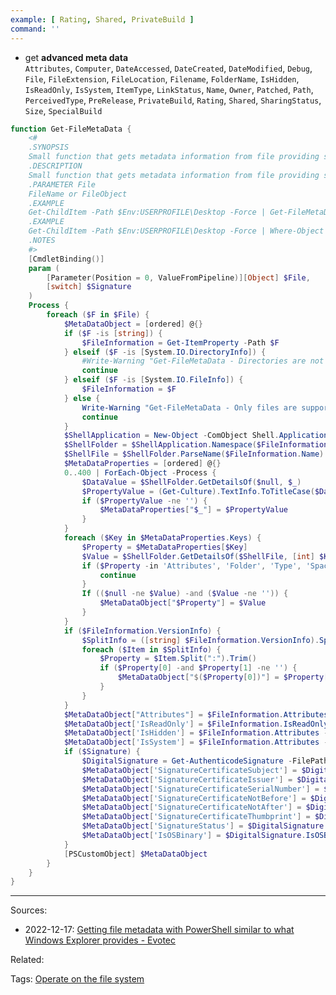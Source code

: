 ```yaml
---
example: [ Rating, Shared, PrivateBuild ]
command: ''
---
```


- get **advanced meta data**    
  ` Attributes `, ` Computer `, ` DateAccessed `, ` DateCreated `, ` DateModified `, ` Debug `, ` File `, ` FileExtension `, ` FileLocation `, ` Filename `, ` FolderName `, ` IsHidden `, ` IsReadOnly `, ` IsSystem `, ` ItemType `, ` LinkStatus `, ` Name `, ` Owner `, ` Patched `, ` Path `, ` PerceivedType `, ` PreRelease `, ` PrivateBuild `, ` Rating `, ` Shared `, ` SharingStatus `, ` Size `, ` SpecialBuild `

```powershell
function Get-FileMetaData {
    <#
    .SYNOPSIS
    Small function that gets metadata information from file providing similar output to what Explorer shows when viewing file
    .DESCRIPTION
    Small function that gets metadata information from file providing similar output to what Explorer shows when viewing file
    .PARAMETER File
    FileName or FileObject
    .EXAMPLE
    Get-ChildItem -Path $Env:USERPROFILE\Desktop -Force | Get-FileMetaData | Out-HtmlView -ScrollX -Filtering -AllProperties
    .EXAMPLE
    Get-ChildItem -Path $Env:USERPROFILE\Desktop -Force | Where-Object { $_.Attributes -like '*Hidden*' } | Get-FileMetaData | Out-HtmlView -ScrollX -Filtering -AllProperties
    .NOTES
    #>
    [CmdletBinding()]
    param (
        [Parameter(Position = 0, ValueFromPipeline)][Object] $File,
        [switch] $Signature
    )
    Process {
        foreach ($F in $File) {
            $MetaDataObject = [ordered] @{}
            if ($F -is [string]) {
                $FileInformation = Get-ItemProperty -Path $F
            } elseif ($F -is [System.IO.DirectoryInfo]) {
                #Write-Warning "Get-FileMetaData - Directories are not supported. Skipping $F."
                continue
            } elseif ($F -is [System.IO.FileInfo]) {
                $FileInformation = $F
            } else {
                Write-Warning "Get-FileMetaData - Only files are supported. Skipping $F."
                continue
            }
            $ShellApplication = New-Object -ComObject Shell.Application
            $ShellFolder = $ShellApplication.Namespace($FileInformation.Directory.FullName)
            $ShellFile = $ShellFolder.ParseName($FileInformation.Name)
            $MetaDataProperties = [ordered] @{}
            0..400 | ForEach-Object -Process {
                $DataValue = $ShellFolder.GetDetailsOf($null, $_)
                $PropertyValue = (Get-Culture).TextInfo.ToTitleCase($DataValue.Trim()).Replace(' ', '')
                if ($PropertyValue -ne '') {
                    $MetaDataProperties["$_"] = $PropertyValue
                }
            }
            foreach ($Key in $MetaDataProperties.Keys) {
                $Property = $MetaDataProperties[$Key]
                $Value = $ShellFolder.GetDetailsOf($ShellFile, [int] $Key)
                if ($Property -in 'Attributes', 'Folder', 'Type', 'SpaceFree', 'TotalSize', 'SpaceUsed') {
                    continue
                }
                If (($null -ne $Value) -and ($Value -ne '')) {
                    $MetaDataObject["$Property"] = $Value
                }
            }
            if ($FileInformation.VersionInfo) {
                $SplitInfo = ([string] $FileInformation.VersionInfo).Split([char]13)
                foreach ($Item in $SplitInfo) {
                    $Property = $Item.Split(":").Trim()
                    if ($Property[0] -and $Property[1] -ne '') {
                        $MetaDataObject["$($Property[0])"] = $Property[1]
                    }
                }
            }
            $MetaDataObject["Attributes"] = $FileInformation.Attributes
            $MetaDataObject['IsReadOnly'] = $FileInformation.IsReadOnly
            $MetaDataObject['IsHidden'] = $FileInformation.Attributes -like '*Hidden*'
            $MetaDataObject['IsSystem'] = $FileInformation.Attributes -like '*System*'
            if ($Signature) {
                $DigitalSignature = Get-AuthenticodeSignature -FilePath $FileInformation.Fullname
                $MetaDataObject['SignatureCertificateSubject'] = $DigitalSignature.SignerCertificate.Subject
                $MetaDataObject['SignatureCertificateIssuer'] = $DigitalSignature.SignerCertificate.Issuer
                $MetaDataObject['SignatureCertificateSerialNumber'] = $DigitalSignature.SignerCertificate.SerialNumber
                $MetaDataObject['SignatureCertificateNotBefore'] = $DigitalSignature.SignerCertificate.NotBefore
                $MetaDataObject['SignatureCertificateNotAfter'] = $DigitalSignature.SignerCertificate.NotAfter
                $MetaDataObject['SignatureCertificateThumbprint'] = $DigitalSignature.SignerCertificate.Thumbprint
                $MetaDataObject['SignatureStatus'] = $DigitalSignature.Status
                $MetaDataObject['IsOSBinary'] = $DigitalSignature.IsOSBinary
            }
            [PSCustomObject] $MetaDataObject
        }
    }
}
```


---

Sources:
- 2022-12-17: [Getting file metadata with PowerShell similar to what Windows Explorer provides - Evotec](https://evotec.xyz/getting-file-metadata-with-powershell-similar-to-what-windows-explorer-provides/)

Related:

Tags:
[Operate on the file system](../Operate%20on%20the%20file%20system.md)